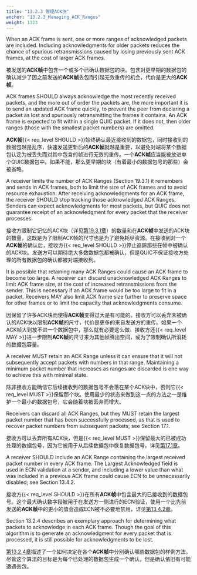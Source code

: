 ```yaml
---
title: "13.2.3 管理ACK块"
anchor: "13.2.3_Managing_ACK_Ranges"
weight: 1323
---
```


When an ACK frame is sent, one or more ranges of acknowledged packets are included. Including acknowledgments for older packets reduces the chance of spurious retransmissions caused by losing previously sent ACK frames, at the cost of larger ACK frames.

被发送的**ACK帧**中包含一个或多个已确认数据包的块。包含对更早期的数据包的确认减少了因之前发送的**ACK帧**丢包而引起无效重传的机会，代价是更大的**ACK帧**。

ACK frames SHOULD always acknowledge the most recently received packets, and the more out of order the packets are, the more important it is to send an updated ACK frame quickly, to prevent the peer from declaring a packet as lost and spuriously retransmitting the frames it contains. An ACK frame is expected to fit within a single QUIC packet. If it does not, then older ranges (those with the smallest packet numbers) are omitted.

**ACK帧**{{< req_level SHOULD >}}始终确认最近接收到的数据包，同时接收到的数据包越是乱序，快速发送更新后的**ACK帧**就越是重要，以避免对端将某个数据包认定为被丢失而对其中包含的帧进行无效的重传。一个**ACK帧**应当能被放进单个QUIC数据包中。如果不能，那么更早期的块（有着最小的数据包号的那些）会被省略。

A receiver limits the number of ACK Ranges (Section 19.3.1) it remembers and sends in ACK frames, both to limit the size of ACK frames and to avoid resource exhaustion. After receiving acknowledgments for an ACK frame, the receiver SHOULD stop tracking those acknowledged ACK Ranges. Senders can expect acknowledgments for most packets, but QUIC does not guarantee receipt of an acknowledgment for every packet that the receiver processes.

接收方限制它记忆的ACK块（详见[第19.3.1章]()）的数量和在**ACK帧**中发送的ACK块的数量，这既是为了限制ACK帧的尺寸也是为了避免耗尽资源。在接收到对一个**ACK帧**的确认后，接收方{{< req_level SHOULD >}}停止追踪那些在帧中被确认的ACK块。发送方可以期待绝大多数数据包都被确认，但是QUIC不保证接收方处理的所有数据包的确认都被对端接收到。

It is possible that retaining many ACK Ranges could cause an ACK frame to become too large. A receiver can discard unacknowledged ACK Ranges to limit ACK frame size, at the cost of increased retransmissions from the sender. This is necessary if an ACK frame would be too large to fit in a packet. Receivers MAY also limit ACK frame size further to preserve space for other frames or to limit the capacity that acknowledgments consume.

因保留了许多ACK块而使得**ACK帧**变得过大是有可能的。接收方可以丢弃未被确认的ACK块以限制**ACK帧**的尺寸，代价是更多的来自发送方的重传。如果一个ACK帧大到放不进一个数据包中，那么就有必要这么做。接收方还{{< req_level MAY >}}进一步限制**ACK帧**的尺寸来为其他帧腾出空间，或为了限制确认所消耗的数据包容量。

A receiver MUST retain an ACK Range unless it can ensure that it will not subsequently accept packets with numbers in that range. Maintaining a minimum packet number that increases as ranges are discarded is one way to achieve this with minimal state.

除非接收方能确信它后续接收到的数据包号不会落在某个ACK块中，否则它{{< req_level MUST >}}保留那个块。使用最少的状态来做到这一点的方法之一是维护一个最小的数据包号，它会随着块被丢弃而增大。

Receivers can discard all ACK Ranges, but they MUST retain the largest packet number that has been successfully processed, as that is used to recover packet numbers from subsequent packets; see Section 17.1.

接收方可以丢弃所有ACK块，但是{{< req_level MUST >}}保留最大的已被成功处理的数据包号，因为它被用于从后续数据包中恢复数据包号，详见[第17.1章]()。

A receiver SHOULD include an ACK Range containing the largest received packet number in every ACK frame. The Largest Acknowledged field is used in ECN validation at a sender, and including a lower value than what was included in a previous ACK frame could cause ECN to be unnecessarily disabled; see Section 13.4.2.

接收方{{< req_level SHOULD >}}在所有**ACK帧**中包含最大的已接收到的数据包号。这个最大确认数字段被用于在发送方一侧进行的ECN验证，使用一个比先前发送的**ACK帧**中的更小的值会造成ECN被不必要地禁用，详见[第13.4.2章]()。

Section 13.2.4 describes an exemplary approach for determining what packets to acknowledge in each ACK frame. Though the goal of this algorithm is to generate an acknowledgment for every packet that is processed, it is still possible for acknowledgments to be lost.

[第13.2.4章]()描述了一个如何决定在各个**ACK帧**中分别确认哪些数据包的样例方法。尽管这个算法的目标是为每个已处理的数据包生成一个确认，但是确认依旧有可能遭遇丢包。
